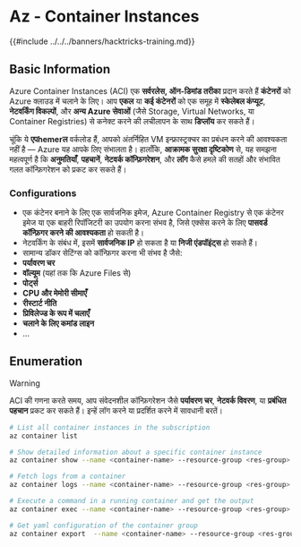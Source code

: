 # Az - Container Instances

{{#include ../../../banners/hacktricks-training.md}}

## Basic Information

Azure Container Instances (ACI) एक **सर्वरलेस, ऑन-डिमांड तरीका** प्रदान करते हैं **कंटेनरों** को Azure क्लाउड में चलाने के लिए। आप **एकल** या **कई कंटेनरों** को एक समूह में **स्केलेबल कंप्यूट**, **नेटवर्किंग विकल्पों**, और **अन्य Azure सेवाओं** (जैसे Storage, Virtual Networks, या Container Registries) से कनेक्ट करने की लचीलापन के साथ **डिप्लॉय** कर सकते हैं।

चूंकि ये **एपhemerल** वर्कलोड हैं, आपको अंतर्निहित VM इन्फ्रास्ट्रक्चर का प्रबंधन करने की आवश्यकता नहीं है — Azure यह आपके लिए संभालता है। हालाँकि, **आक्रामक सुरक्षा दृष्टिकोण** से, यह समझना महत्वपूर्ण है कि **अनुमतियाँ**, **पहचानें**, **नेटवर्क कॉन्फ़िगरेशन**, और **लॉग** कैसे हमले की सतहों और संभावित गलत कॉन्फ़िगरेशन को प्रकट कर सकते हैं।

### Configurations

- एक कंटेनर बनाने के लिए एक सार्वजनिक इमेज, Azure Container Registry से एक कंटेनर इमेज या एक बाहरी रिपॉजिटरी का उपयोग करना संभव है, जिसे एक्सेस करने के लिए **पासवर्ड कॉन्फ़िगर करने की आवश्यकता** हो सकती है।
- नेटवर्किंग के संबंध में, इसमें **सार्वजनिक IP** हो सकता है या **निजी एंडपॉइंट्स** हो सकते हैं।
- सामान्य डॉकर सेटिंग्स को कॉन्फ़िगर करना भी संभव है जैसे:
- **पर्यावरण चर**
- **वॉल्यूम** (यहां तक कि Azure Files से)
- **पोर्ट्स**
- **CPU और मेमोरी सीमाएँ**
- **रीस्टार्ट नीति**
- **प्रिविलेज्ड के रूप में चलाएँ**
- **चलाने के लिए कमांड लाइन**
- ...

## Enumeration

> [!WARNING]
> ACI की गणना करते समय, आप संवेदनशील कॉन्फ़िगरेशन जैसे **पर्यावरण चर**, **नेटवर्क विवरण**, या **प्रबंधित पहचान** प्रकट कर सकते हैं। इन्हें लॉग करने या प्रदर्शित करने में सावधानी बरतें।
```bash
# List all container instances in the subscription
az container list

# Show detailed information about a specific container instance
az container show --name <container-name> --resource-group <res-group>

# Fetch logs from a container
az container logs --name <container-name> --resource-group <res-group>

# Execute a command in a running container and get the output
az container exec --name <container-name> --resource-group <res-group> --exec-command "ls"

# Get yaml configuration of the container group
az container export  --name <container-name> --resource-group <res-group>
```

